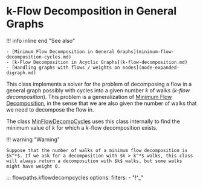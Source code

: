 # k-Flow Decomposition in General Graphs

!!! info inline end "See also"

    - [Minimum Flow Decomposition in General Graphs](minimum-flow-decomposition-cycles.md)
    - [k-Flow Decomposition in Acyclic Graphs](k-flow-decomposition.md)
    - [Handling graphs with flows / weights on nodes](node-expanded-digraph.md)

This class implements a solver for the problem of decomposing a flow in a general graph possibly with cycles into a given number $k$ of walks (*$k$-flow decomposition*). This problem is a generalization of [Minimum Flow Decomposition](minimum-flow-decomposition-cycles.md), in the sense that we are also given the number of walks that we need to decompose the flow in.


The class [MinFlowDecompCycles](minimum-flow-decomposition-cycles.md) uses this class internally to find the minimum value of $k$ for which a $k$-flow decomposition exists.

!!! warning "Warning"

    Suppose that the number of walks of a minimum flow decomposition is $k^*$. If we ask for a decomposition with $k > k^*$ walks, this class will always return a decomposition with $k$ walks, but some walks might have weight 0.

::: flowpaths.kflowdecompcycles
    options:
      filters: 
        - "!^_"